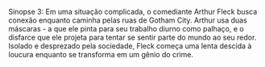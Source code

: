 Sinopse 3: Em uma situação complicada, o comediante Arthur Fleck busca conexão enquanto caminha pelas ruas de Gotham City. Arthur usa duas máscaras - a que ele pinta para seu trabalho diurno como palhaço, e o disfarce que ele projeta para tentar se sentir parte do mundo ao seu redor. Isolado e desprezado pela sociedade, Fleck começa uma lenta descida à loucura enquanto se transforma em um gênio do crime.
